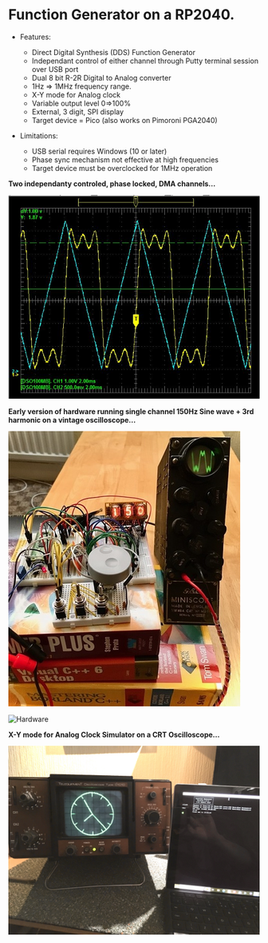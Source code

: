 # Function Generator on a RP2040. #
* Features:
  * Direct Digital Synthesis (DDS) Function Generator
  * Independant control of either channel through Putty terminal session over USB port
  * Dual 8 bit R-2R Digital to Analog converter
  * 1Hz => 1MHz frequency range.
  * X-Y mode for Analog clock
  * Variable output level 0=>100%
  * External, 3 digit, SPI display
  * Target device = Pico (also works on Pimoroni PGA2040)  
 
* Limitations:
  * USB serial requires Windows (10 or later)
  * Phase sync mechanism not effective at high frequencies
  * Target device must be overclocked for 1MHz operation

**Two independanty controled, phase locked, DMA channels...**

![Hardware](https://github.com/oddwires/RP2040/blob/master/Function%20Generator/Images/Capture.JPG)

**Early version of hardware running single channel 150Hz Sine wave + 3rd harmonic on a vintage oscilloscope...**

![Hardware](https://github.com/oddwires/RP2040/blob/master/Function%20Generator/Images/FunctionGenerator.jpg)

![Hardware](https://github.com/oddwires/RP2040/blob/master/Function%20Generator/Images/cropped-IMG_E2407.JPG)

**X-Y mode for Analog Clock Simulator on a CRT Oscilloscope...**

![Hardware](https://github.com/oddwires/RP2040/blob/master/Function%20Generator/Images/IMG_E1221.JPG)

